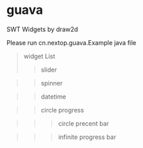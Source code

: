 # guava
SWT Widgets by draw2d

Please run cn.nextop.guava.Example java file

> widget List
>> slider

>> spinner

>> datetime

>> circle progress

>>> circle precent bar

>>> infinite progress bar

